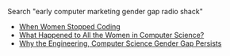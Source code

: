 
Search "early computer marketing gender gap radio shack"
* [When Women Stopped Coding](https://www.npr.org/sections/money/2014/10/21/357629765/when-women-stopped-coding)
* [What Happened to All the Women in Computer Science?](https://www.smithsonianmag.com/smart-news/what-happened-all-women-computer-science-1-180953111)
* [Why the Engineering, Computer Science Gender Gap Persists](https://www.scientificamerican.com/article/why-the-engineering-and-science-gender-gap)
